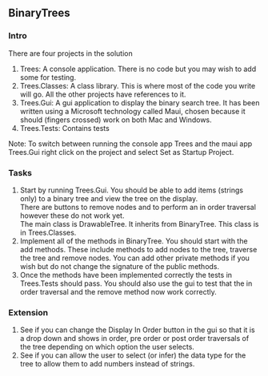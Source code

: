## BinaryTrees<br>

### Intro
There are four projects in the solution<br>
1. Trees: A console application. There is no code but you may wish to add some for testing.
2. Trees.Classes: A class library. This is where most of the code you write will go. All the other projects have references to it.
3. Trees.Gui: A gui application to display the binary search tree. It has been written using a Microsoft technology called Maui, chosen because it should (fingers crossed) work on both Mac and Windows.
4. Trees.Tests: Contains tests

Note: To switch between running the console app Trees and the maui app Trees.Gui right click on the project and select Set as Startup Project.</br> 

### Tasks
1. Start by running Trees.Gui. You should be able to add items (strings only) to a binary tree and view the tree on the display.<br>
There are buttons to remove nodes and to perform an in order traversal however these do not work yet.<br>
The main class is DrawableTree<T>. It inherits from BinaryTree<T>. This class is in Trees.Classes.
2. Implement all of the methods in BinaryTree. You should start with the add methods. These include methods to add nodes to the tree, traverse the tree and remove nodes. You can add other private methods if you wish but do not change the signature of the public methods.<br>
3. Once the methods have been implemented correctly the tests in Trees.Tests should pass. You should also use the gui to test that the in order traversal and the remove method now work correctly.<br>

### Extension
1. See if you can change the Display In Order button in the gui so that it is a drop down and shows in order, pre order or post order traversals of the tree depending on which option the user selects. <br>
2. See if you can allow the user to select (or infer) the data type for the tree to allow them to add numbers instead of strings.
